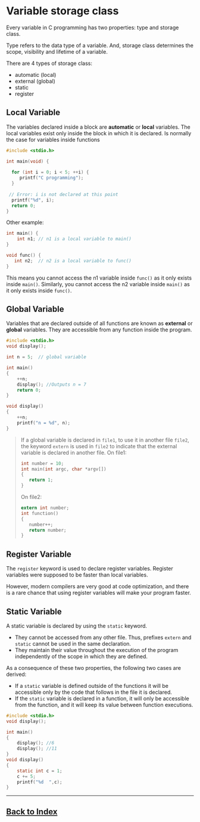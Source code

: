 # Variable storage class

Every variable in C programming has two properties: type and storage class.

Type refers to the data type of a variable. And, storage class determines the scope, visibility and lifetime of a variable.

There are 4 types of storage class:

- automatic (local)
- external (global)
- static
- register


## Local Variable

The variables declared inside a block are **automatic** or **local** variables. The local variables exist only inside the block in which it is declared. Is normally the case for variables inside functions


```c
#include <stdio.h>

int main(void) {
  
  for (int i = 0; i < 5; ++i) {
     printf("C programming");
  }
  
 // Error: i is not declared at this point
  printf("%d", i);  
  return 0;
}
```
Other example: 

```c
int main() {
    int n1; // n1 is a local variable to main()
}

void func() {
   int n2;  // n2 is a local variable to func()
}
```

This means you cannot access the n1 variable inside `func()` as it only exists inside `main()`. Similarly, you cannot access the n2 variable inside `main()` as it only exists inside `func()`.

## Global Variable

Variables that are declared outside of all functions are known as **external** or **global** variables. They are accessible from any function inside the program.

```c
#include <stdio.h>
void display();

int n = 5;  // global variable

int main()
{
    ++n;     
    display(); //Outputs n = 7
    return 0;
}

void display()
{
    ++n;   
    printf("n = %d", n);
}
```

> If a global variable is declared in `file1`, to use it in another file `file2`, the keyword `extern` is used in `file2` to indicate that the external variable is declared in another file. 
> On file1:
>```c
>int number = 10;
>int main(int argc, char *argv[]) 
>{
>    return 1;
>}
>```
> On file2:
>```c
>extern int number;
>int function() 
>{
>    number++;
>    return number;
>}
>```

## Register Variable

The `register` keyword is used to declare register variables. Register variables were supposed to be faster than local variables.

However, modern compilers are very good at code optimization, and there is a rare chance that using register variables will make your program faster.

## Static Variable

A static variable is declared by using the `static` keyword.

- They cannot be accessed from any other file. Thus, prefixes `extern` and `static` cannot be used in the same declaration.
- They maintain their value throughout the execution of the program independently of the scope in which they are defined.

As a consequence of these two properties, the following two cases are derived:

- If a `static` variable is defined outside of the functions it will be accessible only by the code that follows in the file it is declared.
- If the `static` variable is declared in a function, it will only be accessible from the function, and it will keep its value between function executions.


```c
#include <stdio.h>
void display();

int main()
{
    display(); //6
    display(); //11
}
void display()
{
    static int c = 1;
    c += 5;
    printf("%d  ",c);
}
```
------------------------------
## [Back to Index](../Aa_Index.md)